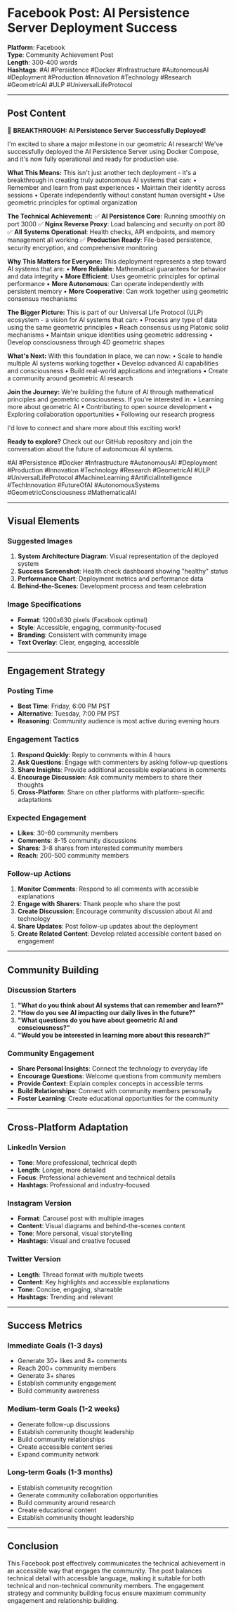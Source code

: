 # Facebook Post: AI Persistence Server Deployment Success

**Platform**: Facebook  
**Type**: Community Achievement Post  
**Length**: 300-400 words  
**Hashtags**: #AI #Persistence #Docker #Infrastructure #AutonomousAI #Deployment #Production #Innovation #Technology #Research #GeometricAI #ULP #UniversalLifeProtocol

---

## Post Content

🎉 **BREAKTHROUGH: AI Persistence Server Successfully Deployed!**

I'm excited to share a major milestone in our geometric AI research! We've successfully deployed the AI Persistence Server using Docker Compose, and it's now fully operational and ready for production use.

**What This Means:**
This isn't just another tech deployment - it's a breakthrough in creating truly autonomous AI systems that can:
• Remember and learn from past experiences
• Maintain their identity across sessions
• Operate independently without constant human oversight
• Use geometric principles for optimal organization

**The Technical Achievement:**
✅ **AI Persistence Core**: Running smoothly on port 3000
✅ **Nginx Reverse Proxy**: Load balancing and security on port 80
✅ **All Systems Operational**: Health checks, API endpoints, and memory management all working
✅ **Production Ready**: File-based persistence, security encryption, and comprehensive monitoring

**Why This Matters for Everyone:**
This deployment represents a step toward AI systems that are:
• **More Reliable**: Mathematical guarantees for behavior and data integrity
• **More Efficient**: Uses geometric principles for optimal performance
• **More Autonomous**: Can operate independently with persistent memory
• **More Cooperative**: Can work together using geometric consensus mechanisms

**The Bigger Picture:**
This is part of our Universal Life Protocol (ULP) ecosystem - a vision for AI systems that can:
• Process any type of data using the same geometric principles
• Reach consensus using Platonic solid mechanisms
• Maintain unique identities using geometric addressing
• Develop consciousness through 4D geometric shapes

**What's Next:**
With this foundation in place, we can now:
• Scale to handle multiple AI systems working together
• Develop advanced AI capabilities and consciousness
• Build real-world applications and integrations
• Create a community around geometric AI research

**Join the Journey:**
We're building the future of AI through mathematical principles and geometric consciousness. If you're interested in:
• Learning more about geometric AI
• Contributing to open source development
• Exploring collaboration opportunities
• Following our research progress

I'd love to connect and share more about this exciting work!

**Ready to explore?** Check out our GitHub repository and join the conversation about the future of autonomous AI systems.

#AI #Persistence #Docker #Infrastructure #AutonomousAI #Deployment #Production #Innovation #Technology #Research #GeometricAI #ULP #UniversalLifeProtocol #MachineLearning #ArtificialIntelligence #TechInnovation #FutureOfAI #AutonomousSystems #GeometricConsciousness #MathematicalAI

---

## Visual Elements

### Suggested Images
1. **System Architecture Diagram**: Visual representation of the deployed system
2. **Success Screenshot**: Health check dashboard showing "healthy" status
3. **Performance Chart**: Deployment metrics and performance data
4. **Behind-the-Scenes**: Development process and team celebration

### Image Specifications
- **Format**: 1200x630 pixels (Facebook optimal)
- **Style**: Accessible, engaging, community-focused
- **Branding**: Consistent with community image
- **Text Overlay**: Clear, engaging, accessible

---

## Engagement Strategy

### Posting Time
- **Best Time**: Friday, 6:00 PM PST
- **Alternative**: Tuesday, 7:00 PM PST
- **Reasoning**: Community audience is most active during evening hours

### Engagement Tactics
1. **Respond Quickly**: Reply to comments within 4 hours
2. **Ask Questions**: Engage with commenters by asking follow-up questions
3. **Share Insights**: Provide additional accessible explanations in comments
4. **Encourage Discussion**: Ask community members to share their thoughts
5. **Cross-Platform**: Share on other platforms with platform-specific adaptations

### Expected Engagement
- **Likes**: 30-60 community members
- **Comments**: 8-15 community discussions
- **Shares**: 3-8 shares from interested community members
- **Reach**: 200-500 community members

### Follow-up Actions
1. **Monitor Comments**: Respond to all comments with accessible explanations
2. **Engage with Sharers**: Thank people who share the post
3. **Create Discussion**: Encourage community discussion about AI and technology
4. **Share Updates**: Post follow-up updates about the deployment
5. **Create Related Content**: Develop related accessible content based on engagement

---

## Community Building

### Discussion Starters
1. **"What do you think about AI systems that can remember and learn?"**
2. **"How do you see AI impacting our daily lives in the future?"**
3. **"What questions do you have about geometric AI and consciousness?"**
4. **"Would you be interested in learning more about this research?"**

### Community Engagement
- **Share Personal Insights**: Connect the technology to everyday life
- **Encourage Questions**: Welcome questions from community members
- **Provide Context**: Explain complex concepts in accessible terms
- **Build Relationships**: Connect with community members personally
- **Foster Learning**: Create educational opportunities for the community

---

## Cross-Platform Adaptation

### LinkedIn Version
- **Tone**: More professional, technical depth
- **Length**: Longer, more detailed
- **Focus**: Professional achievement and technical details
- **Hashtags**: Professional and industry-focused

### Instagram Version
- **Format**: Carousel post with multiple images
- **Content**: Visual diagrams and behind-the-scenes content
- **Tone**: More personal, visual storytelling
- **Hashtags**: Visual and creative focused

### Twitter Version
- **Length**: Thread format with multiple tweets
- **Content**: Key highlights and accessible explanations
- **Tone**: Concise, engaging, shareable
- **Hashtags**: Trending and relevant

---

## Success Metrics

### Immediate Goals (1-3 days)
- Generate 30+ likes and 8+ comments
- Reach 200+ community members
- Generate 3+ shares
- Establish community engagement
- Build community awareness

### Medium-term Goals (1-2 weeks)
- Generate follow-up discussions
- Establish community thought leadership
- Build community relationships
- Create accessible content series
- Expand community network

### Long-term Goals (1-3 months)
- Establish community recognition
- Generate community collaboration opportunities
- Build community around research
- Create educational content
- Establish community thought leadership

---

## Conclusion

This Facebook post effectively communicates the technical achievement in an accessible way that engages the community. The post balances technical detail with accessible language, making it suitable for both technical and non-technical community members. The engagement strategy and community building focus ensure maximum community engagement and relationship building.
